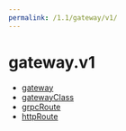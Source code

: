 ```yaml
---
permalink: /1.1/gateway/v1/
---
```


# gateway.v1



* [gateway](gateway.md)
* [gatewayClass](gatewayClass.md)
* [grpcRoute](grpcRoute.md)
* [httpRoute](httpRoute.md)
